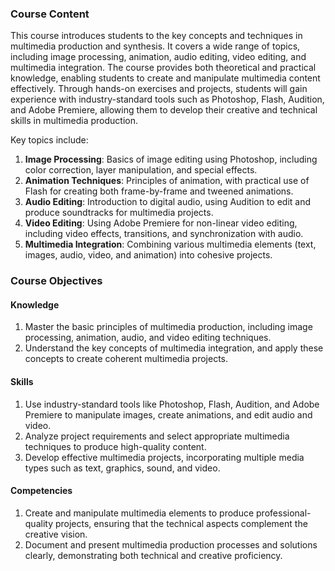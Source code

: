 ### **Course Content**

This course introduces students to the key concepts and techniques in multimedia production and synthesis. It covers a wide range of topics, including image processing, animation, audio editing, video editing, and multimedia integration. The course provides both theoretical and practical knowledge, enabling students to create and manipulate multimedia content effectively. Through hands-on exercises and projects, students will gain experience with industry-standard tools such as Photoshop, Flash, Audition, and Adobe Premiere, allowing them to develop their creative and technical skills in multimedia production.

Key topics include:

1. **Image Processing**: Basics of image editing using Photoshop, including color correction, layer manipulation, and special effects.
2. **Animation Techniques**: Principles of animation, with practical use of Flash for creating both frame-by-frame and tweened animations.
3. **Audio Editing**: Introduction to digital audio, using Audition to edit and produce soundtracks for multimedia projects.
4. **Video Editing**: Using Adobe Premiere for non-linear video editing, including video effects, transitions, and synchronization with audio.
5. **Multimedia Integration**: Combining various multimedia elements (text, images, audio, video, and animation) into cohesive projects.

### **Course Objectives**

#### **Knowledge**

1. Master the basic principles of multimedia production, including image processing, animation, audio, and video editing techniques.
2. Understand the key concepts of multimedia integration, and apply these concepts to create coherent multimedia projects.

#### **Skills**

1. Use industry-standard tools like Photoshop, Flash, Audition, and Adobe Premiere to manipulate images, create animations, and edit audio and video.
2. Analyze project requirements and select appropriate multimedia techniques to produce high-quality content.
3. Develop effective multimedia projects, incorporating multiple media types such as text, graphics, sound, and video.

#### **Competencies**

1. Create and manipulate multimedia elements to produce professional-quality projects, ensuring that the technical aspects complement the creative vision.
2. Document and present multimedia production processes and solutions clearly, demonstrating both technical and creative proficiency.

